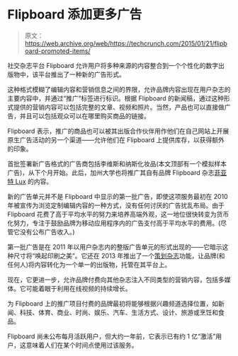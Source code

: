 # Flipboard 添加更多广告 

> 原文：<https://web.archive.org/web/https://techcrunch.com/2015/01/21/flipboard-promoted-items/>

社交杂志平台 Flipboard 允许用户将多种来源的内容整合到一个个性化的数字出版物中，该平台推出了一种新的广告形式。

这种格式模糊了编辑内容和营销信息之间的界限，允许品牌内容出现在用户杂志的主要内容中，并通过“推广”标签进行标识。根据 Flipboard 的新闻稿，通过这种形式提供的营销内容可以包括完整的文章、视频和照片。当然，产品也可以直接做广告，并且可以包括观众可以在哪里购买商品的链接。

Flipboard 表示，推广的商品也可以被其出版合作伙伴用作他们在自己网站上开展原生广告活动的另一个渠道——允许他们在 Flipboard 上提供库存，以获得额外的印象。

首批签署新广告格式的广告商包括李维斯和纳斯化妆品(本文顶部有一个模拟样本广告)，从下个月开始。此后，加州大学也将推广其自有品牌 Flipboard 杂志[菲亚特 Lux](https://web.archive.org/web/20221208004444/http://flip.it/fiatlux) 的内容。

新的广告单元并不是 Flipboard 中显示的第一批广告，即使这项服务最初在 2010 年被宣传为浏览定制编辑内容的一种方式，没有任何讨厌的广告扰乱布局。由于 Flipboard 花费了高于平均水平的努力来培养高端外观，这一地位很快转变为货币化努力，专注于鼓励品牌为移动应用程序内的广告支付高于平均水平的费用。(尽管它没有公布广告收入。)

第一批广告是在 2011 年以用户杂志内的整版广告单元的形式出现的——它暗示这种尺寸将“唤起印刷之美”。它还在 2013 年推出了一个[策划杂志](https://web.archive.org/web/20221208004444/https://beta.techcrunch.com/2013/03/26/the-new-flipboard-lets-you-create-your-own-mobile-magazine-adds-search-etsy-and-more/)功能，让品牌(和任何人)将内容转化为一个单一的出版物，托管在其平台上。

现在，它更进一步，允许品牌付费向其他杂志注入不同类型的营销内容，包括多媒体。它可能着眼于利用在线视频的持续增长。

为 Flipboard 上的推广项目付费的品牌最初将能够根据兴趣频道选择位置，如新闻、科技、体育、商业、时尚、娱乐、汽车、生活方式、设计、旅游或烹饪和食品。

Flipboard 尚未公布每月活跃用户，但大约一年前，它表示已有约 1 亿“激活”用户，这意味着人们在某个时间点使用过该服务。